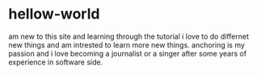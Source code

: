 # hellow-world
am new to this site and learning through the tutorial
i love to do differnet new things and am intrested to learn more new things.
anchoring is my passion and i love becoming a journalist or a singer after some years of experience in software side.
